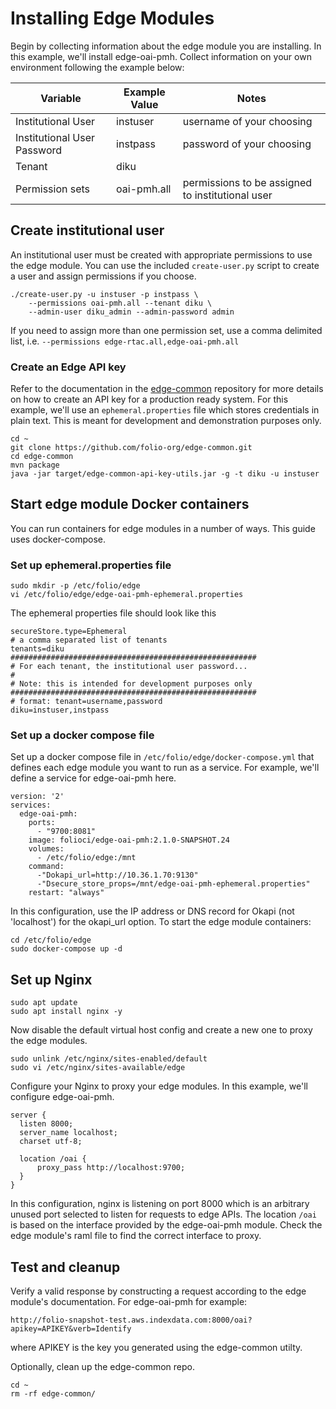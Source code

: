 # Installing Edge Modules
Begin by collecting information about the edge module you are installing. In this example, we'll install edge-oai-pmh. Collect information on your own environment following the example below:

| Variable | Example Value | Notes |
| -------- | ----- | ---- |
| Institutional User | instuser | username of your choosing |
| Institutional User Password | instpass | password of your choosing |
| Tenant | diku | |
| Permission sets | oai-pmh.all | permissions to be assigned to institutional user |

## Create institutional user
An institutional user must be created with appropriate permissions to use the edge module. You can use the included `create-user.py` script to create a user and assign permissions if you choose.
```
./create-user.py -u instuser -p instpass \
    --permissions oai-pmh.all --tenant diku \
    --admin-user diku_admin --admin-password admin
```
If you need to assign more than one permission set, use a comma delimited list, i.e. `--permissions edge-rtac.all,edge-oai-pmh.all`
### Create an Edge API key
Refer to the documentation in the [edge-common](https://github.com/folio-org/edge-common) repository for more details on how to create an API key for a production ready system. For this example, we'll use an `ephemeral.properties` file which stores credentials in plain text. This is meant for development and demonstration purposes only.
```
cd ~
git clone https://github.com/folio-org/edge-common.git
cd edge-common
mvn package
java -jar target/edge-common-api-key-utils.jar -g -t diku -u instuser
```


## Start edge module Docker containers
You can run containers for edge modules in a number of ways. This guide uses docker-compose.
### Set up ephemeral.properties file
```
sudo mkdir -p /etc/folio/edge
vi /etc/folio/edge/edge-oai-pmh-ephemeral.properties
```
The ephemeral properties file should look like this
```
secureStore.type=Ephemeral
# a comma separated list of tenants
tenants=diku
#######################################################
# For each tenant, the institutional user password...
#
# Note: this is intended for development purposes only
#######################################################
# format: tenant=username,password
diku=instuser,instpass
```
### Set up a docker compose file
Set up a docker compose file in `/etc/folio/edge/docker-compose.yml` that defines each edge module you want to run as a service. For example, we'll define a service for edge-oai-pmh here.
```
version: '2'
services:
  edge-oai-pmh:
    ports:
      - "9700:8081"
    image: folioci/edge-oai-pmh:2.1.0-SNAPSHOT.24
    volumes:
      - /etc/folio/edge:/mnt
    command:
      -"Dokapi_url=http://10.36.1.70:9130"
      -"Dsecure_store_props=/mnt/edge-oai-pmh-ephemeral.properties"
    restart: "always"
```
In this configuration, use the IP address or DNS record for Okapi (not 'localhost') for the okapi_url option. To start the edge module containers:
```
cd /etc/folio/edge
sudo docker-compose up -d
```
## Set up Nginx
```
sudo apt update
sudo apt install nginx -y
```
Now disable the default virtual host config and create a new one to proxy the edge modules.
```
sudo unlink /etc/nginx/sites-enabled/default
sudo vi /etc/nginx/sites-available/edge
```
Configure your Nginx to proxy your edge modules. In this example, we'll configure edge-oai-pmh.
```
server {
  listen 8000;
  server_name localhost;
  charset utf-8;

  location /oai {
      proxy_pass http://localhost:9700;
  }
}
```
In this configuration, nginx is listening on port 8000 which is an arbitrary unused port selected to listen for requests to edge APIs. The location `/oai` is based on the interface provided by the edge-oai-pmh module. Check the edge module's raml file to find the correct interface to proxy.

## Test and cleanup
Verify a valid response by constructing a request according to the edge module's documentation. For edge-oai-pmh for example:
```
http://folio-snapshot-test.aws.indexdata.com:8000/oai?apikey=APIKEY&verb=Identify
```
where APIKEY is the key you generated using the edge-common utilty.

Optionally, clean up the edge-common repo.
```
cd ~
rm -rf edge-common/
```
